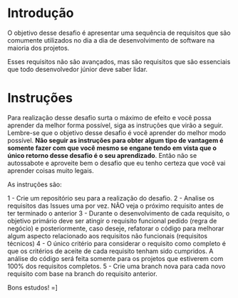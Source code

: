 # Introdução

O objetivo desse desafio é apresentar uma sequência de requisitos que são comumente utilizados no dia a dia de desenvolvimento de software na maioria dos projetos.

Esses requisitos não são avançados, mas são requisitos que são essenciais que todo desenvolvedor júnior deve saber lidar.

# Instruções

Para realização desse desafio surta o máximo de efeito e você possa aprender da melhor forma possível, siga as instruções que virão a seguir. Lembre-se que o objetivo desse desafio é você aprender do melhor modo possível. **Não seguir as instruções para obter algum tipo de vantagem é somente fazer com que você mesmo se engane tendo em vista que o único retorno desse desafio é o seu aprendizado**. Então não se autossabote e aproveite bem o desafio que eu tenho certeza que você vai aprender coisas muito legais.

As instruções são:

1 - Crie um repositório seu para a realização do desafio.
2 - Analise os requisitos das Issues uma por vez. NÃO veja o próximo requisito antes de ter terminado o anterior
3 - Durante o desenvolvimento de cada requisito, o objetivo primário deve ser atingir o requisito funcional pedido (regra de negócio) e posteriormente, caso deseje, refatorar o código para melhorar algum aspecto relacionado aos requisitos não funcionais (requisitos técnicos)
4 - O único critério para considerar o requisito como completo é que os critérios de aceite de cada requisito tenham sido cumpridos. A análise do código será feita somente para os projetos que estiverem com 100% dos requisitos completos.
5 - Crie uma branch nova para cada novo requisito com base na branch do requisito anterior.

Bons estudos! =]
